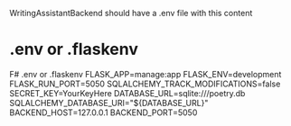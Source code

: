 WritingAssistantBackend should have a .env file with this content
# .env or .flaskenv
F# .env or .flaskenv
FLASK_APP=manage:app
FLASK_ENV=development
FLASK_RUN_PORT=5050
SQLALCHEMY_TRACK_MODIFICATIONS=false
SECRET_KEY=YourKeyHere
DATABASE_URL=sqlite:///poetry.db
SQLALCHEMY_DATABASE_URI="${DATABASE_URL}"
BACKEND_HOST=127.0.0.1
BACKEND_PORT=5050

